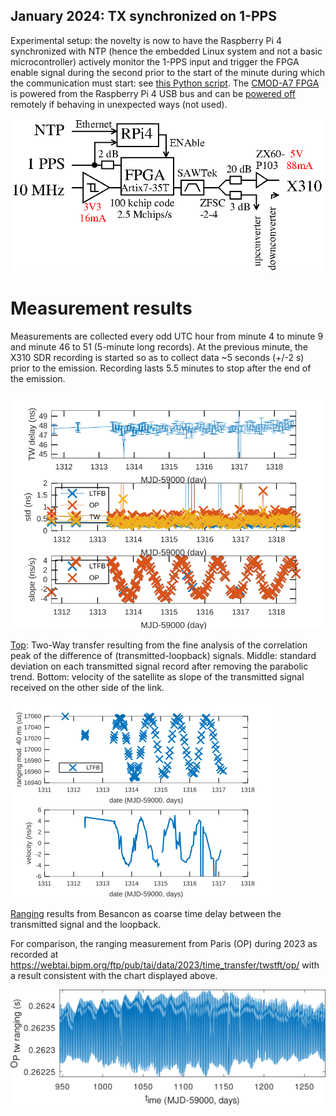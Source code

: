 ## January 2024: TX synchronized on 1-PPS

Experimental setup: the novelty is now to have the Raspberry Pi 4 synchronized
with NTP (hence the embedded Linux system and not a basic microcontroller) actively
monitor the 1-PPS input and trigger the FPGA enable signal during the second prior
to the start of the minute during which the communication must start: see
<a href="2401/rpi/getinterrupt.py">this Python script</a>. The 
<a href="https://digilent.com/reference/programmable-logic/cmod-a7/start">CMOD-A7 FPGA</a> 
is powered from the Raspberry Pi 4 USB bus and can be <a href="https://github.com/mvp/uhubctl">
powered off</a> remotely if behaving in unexpected ways (not used).

<img src="2401/setup.png">

# Measurement results

Measurements are collected every odd UTC hour from minute 4 to minute 9 and 
minute 46 to 51 (5-minute long records). At the previous minute, the X310
SDR recording is started so as to collect data ~5 seconds (+/-2 s) prior to
the emission. Recording lasts 5.5 minutes to stop after the end of the emission.

<img src="all.svg">

<a href="go.m">Top</a>: Two-Way transfer resulting from the fine analysis of the correlation
peak of the difference of (transmitted-loopback) signals. Middle: standard
deviation on each transmitted signal record after removing the parabolic trend.
Bottom: velocity of the satellite as slope of the transmitted signal received
on the other side of the link.

<img src="rangingall.png">

<a href="goranging.m">Ranging</a> results from Besancon as coarse time delay between the 
transmitted signal and the loopback.

For comparison, the ranging measurement from Paris (OP) during 2023
as recorded at https://webtai.bipm.org/ftp/pub/tai/data/2023/time_transfer/twstft/op/
with a result consistent with the chart displayed above.

<img src="opranging.png">

